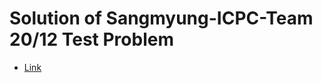# Solution of Sangmyung-ICPC-Team 20/12 Test Problem
- [Link](https://www.acmicpc.net/workbook/view/6097)